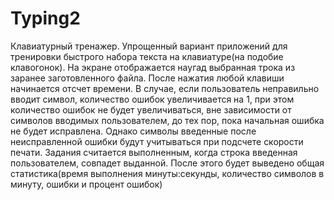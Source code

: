 # Typing2
Клавиатурный тренажер.
Упрощенный вариант приложений для тренировки быстрого набора текста на клавиатуре(на подобие клавогонок).
На экране отображается наугад выбранная трока из заранее заготовленного файла.
После нажатия любой клавиши начинается отсчет времени.
В случае, если пользователь неправильно вводит символ, количество ошибок увеличивается на 1, при этом количество ошибок не будет увеличиваться, вне зависимости от символов вводимых пользователем, до тех пор, пока начальная ошибка не будет исправлена. Однако символы введенные после неисправленной ошибки будут учитываться при подсчете скорости печати.
Задания считается выполненным, когда строка введенная пользователем, совпадет выданной.
После этого будет выведено общая статистика(время выполнения минуты:секунды, количество символов в минуту, ошибки и процент ошибок)
